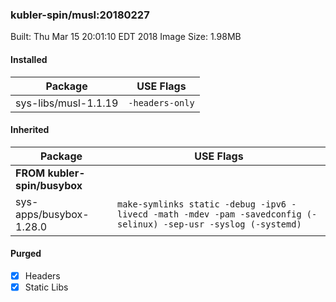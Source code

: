 ### kubler-spin/musl:20180227

Built: Thu Mar 15 20:01:10 EDT 2018
Image Size: 1.98MB

#### Installed
Package | USE Flags
--------|----------
sys-libs/musl-1.1.19 | `-headers-only`
#### Inherited
Package | USE Flags
--------|----------
**FROM kubler-spin/busybox** |
sys-apps/busybox-1.28.0 | `make-symlinks static -debug -ipv6 -livecd -math -mdev -pam -savedconfig (-selinux) -sep-usr -syslog (-systemd)`

#### Purged
- [x] Headers
- [x] Static Libs
